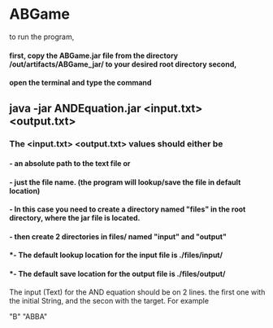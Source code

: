 # ABGame
to run the program, 
#### first, copy the ABGame.jar file from the directory /out/artifacts/ABGame_jar/ to your desired root directory second, 
#### open the terminal and type the command 
##   java -jar ANDEquation.jar <input.txt> <output.txt>

### The <input.txt> <output.txt> values should either be 
####     - an absolute path to the text file or 
####     - just the file name. (the program will lookup/save the file in default location) 
####     - In this case you need to create a directory named "files" in the root directory, where the jar file is located. 
####     - then create 2 directories in files/ named "input" and "output" 
####     *- The default lookup location for the input file is ./files/input/ 
####     *- The default save location for the output file is ./files/output/

The input (Text) for the AND equation should be on 2 lines. the first one with the initial String, and the secon with the target. For example

"B"
"ABBA"
